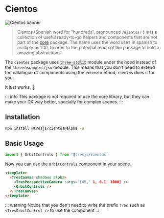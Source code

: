 # Cientos <Badge text="alpha" type="warning" />

![Cientos banner](/cientos-banner.png)

> Cientos (Spanish word for "hundreds", pronounced `/θjentos/` ) is is a collection of useful ready-to-go helpers and components that are not part of the [core](/guide/index.md) package. The name uses the word uses in spanish to multiply by 100, to refer to the potential reach of the package to hold a amazing abstractions.

The `cientos` package uses [`three-stdlib`](https://github.com/pmndrs/three-stdlib) module under the hood instead of the `three/examples/jsm` module. This means that you don't need to extend the catalogue of components using the `extend` method, `cientos` does it for you.

It just works. 💯

::: info
This package is not required to use the core library, but they can make your DX way better, specially for complex scenes.
:::

## Installation

```bash
npm install @tresjs/cientos@alpha -D
```

## Basic Usage

```ts
import { OrbitControls } from '@tresjs/cientos'
```

Now you can use the `OrbitControls` component in your scene.

```html
<template>
  <TresCanvas shadows alpha>
    <TresPerspectiveCamera :args="[45," 1, 0.1, 1000] />
    <OrbitControls />
  </TresCanvas>
</template>
```

::: warning
Notice that you don't need to write the prefix `Tres` such as `<TresOrbitControl />` to use the component
:::
